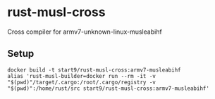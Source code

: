 # rust-musl-cross
Cross compiler for armv7-unknown-linux-musleabihf

## Setup
```
docker build -t start9/rust-musl-cross:armv7-musleabihf
alias 'rust-musl-builder=docker run --rm -it -v "$(pwd)"/target/.cargo:/root/.cargo/registry -v "$(pwd)":/home/rust/src start9/rust-musl-cross:armv7-musleabihf'
```

